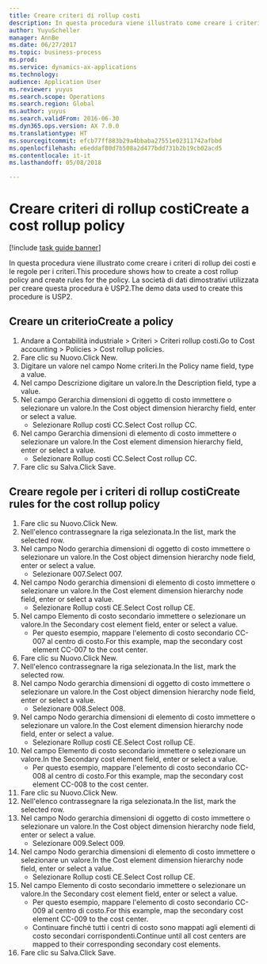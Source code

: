 ```yaml
--- 
title: Creare criteri di rollup costi
description: In questa procedura viene illustrato come creare i criteri di rollup dei costi e le regole per i criteri.
author: YuyuScheller
manager: AnnBe
ms.date: 06/27/2017
ms.topic: business-process
ms.prod: 
ms.service: dynamics-ax-applications
ms.technology: 
audience: Application User
ms.reviewer: yuyus
ms.search.scope: Operations
ms.search.region: Global
ms.author: yuyus
ms.search.validFrom: 2016-06-30
ms.dyn365.ops.version: AX 7.0.0
ms.translationtype: HT
ms.sourcegitcommit: efcb77ff883b29a4bbaba27551e02311742afbbd
ms.openlocfilehash: e6eddaf80d7b508a2d477bdd731b2b19cb02acd5
ms.contentlocale: it-it
ms.lasthandoff: 05/08/2018

---
```

# <a name="create-a-cost-rollup-policy"></a><span data-ttu-id="f8eee-103">Creare criteri di rollup costi</span><span class="sxs-lookup"><span data-stu-id="f8eee-103">Create a cost rollup policy</span></span>

[!include [task guide banner](../../includes/task-guide-banner.md)]

<span data-ttu-id="f8eee-104">In questa procedura viene illustrato come creare i criteri di rollup dei costi e le regole per i criteri.</span><span class="sxs-lookup"><span data-stu-id="f8eee-104">This procedure shows how to create a cost rollup policy and create rules for the policy.</span></span> <span data-ttu-id="f8eee-105">La società di dati dimostrativi utilizzata per creare questa procedura è USP2.</span><span class="sxs-lookup"><span data-stu-id="f8eee-105">The demo data used to create this procedure is USP2.</span></span>


## <a name="create-a-policy"></a><span data-ttu-id="f8eee-106">Creare un criterio</span><span class="sxs-lookup"><span data-stu-id="f8eee-106">Create a policy</span></span>
1. <span data-ttu-id="f8eee-107">Andare a Contabilità industriale > Criteri > Criteri rollup costi.</span><span class="sxs-lookup"><span data-stu-id="f8eee-107">Go to Cost accounting > Policies > Cost rollup policies.</span></span>
2. <span data-ttu-id="f8eee-108">Fare clic su Nuovo.</span><span class="sxs-lookup"><span data-stu-id="f8eee-108">Click New.</span></span>
3. <span data-ttu-id="f8eee-109">Digitare un valore nel campo Nome criteri.</span><span class="sxs-lookup"><span data-stu-id="f8eee-109">In the Policy name field, type a value.</span></span>
4. <span data-ttu-id="f8eee-110">Nel campo Descrizione digitare un valore.</span><span class="sxs-lookup"><span data-stu-id="f8eee-110">In the Description field, type a value.</span></span>
5. <span data-ttu-id="f8eee-111">Nel campo Gerarchia dimensioni di oggetto di costo immettere o selezionare un valore.</span><span class="sxs-lookup"><span data-stu-id="f8eee-111">In the Cost object dimension hierarchy field, enter or select a value.</span></span>
    * <span data-ttu-id="f8eee-112">Selezionare Rollup costi CC.</span><span class="sxs-lookup"><span data-stu-id="f8eee-112">Select Cost rollup CC.</span></span>  
6. <span data-ttu-id="f8eee-113">Nel campo Gerarchia dimensioni di elemento di costo immettere o selezionare un valore.</span><span class="sxs-lookup"><span data-stu-id="f8eee-113">In the Cost element dimension hierarchy field, enter or select a value.</span></span>
    * <span data-ttu-id="f8eee-114">Selezionare Rollup costi CC.</span><span class="sxs-lookup"><span data-stu-id="f8eee-114">Select Cost rollup CC.</span></span>  
7. <span data-ttu-id="f8eee-115">Fare clic su Salva.</span><span class="sxs-lookup"><span data-stu-id="f8eee-115">Click Save.</span></span>

## <a name="create-rules-for-the-cost-rollup-policy"></a><span data-ttu-id="f8eee-116">Creare regole per i criteri di rollup costi</span><span class="sxs-lookup"><span data-stu-id="f8eee-116">Create rules for the cost rollup policy</span></span>
1. <span data-ttu-id="f8eee-117">Fare clic su Nuovo.</span><span class="sxs-lookup"><span data-stu-id="f8eee-117">Click New.</span></span>
2. <span data-ttu-id="f8eee-118">Nell'elenco contrassegnare la riga selezionata.</span><span class="sxs-lookup"><span data-stu-id="f8eee-118">In the list, mark the selected row.</span></span>
3. <span data-ttu-id="f8eee-119">Nel campo Nodo gerarchia dimensioni di oggetto di costo immettere o selezionare un valore.</span><span class="sxs-lookup"><span data-stu-id="f8eee-119">In the Cost object dimension hierarchy node field, enter or select a value.</span></span>
    * <span data-ttu-id="f8eee-120">Selezionare 007.</span><span class="sxs-lookup"><span data-stu-id="f8eee-120">Select 007.</span></span>  
4. <span data-ttu-id="f8eee-121">Nel campo Nodo gerarchia dimensioni di elemento di costo immettere o selezionare un valore.</span><span class="sxs-lookup"><span data-stu-id="f8eee-121">In the Cost element dimension hierarchy node field, enter or select a value.</span></span>
    * <span data-ttu-id="f8eee-122">Selezionare Rollup costi CE.</span><span class="sxs-lookup"><span data-stu-id="f8eee-122">Select Cost rollup CE.</span></span>  
5. <span data-ttu-id="f8eee-123">Nel campo Elemento di costo secondario immettere o selezionare un valore.</span><span class="sxs-lookup"><span data-stu-id="f8eee-123">In the Secondary cost element field, enter or select a value.</span></span>
    * <span data-ttu-id="f8eee-124">Per questo esempio, mappare l'elemento di costo secondario CC-007 al centro di costo.</span><span class="sxs-lookup"><span data-stu-id="f8eee-124">For this example, map the secondary cost element CC-007 to the cost center.</span></span>  
6. <span data-ttu-id="f8eee-125">Fare clic su Nuovo.</span><span class="sxs-lookup"><span data-stu-id="f8eee-125">Click New.</span></span>
7. <span data-ttu-id="f8eee-126">Nell'elenco contrassegnare la riga selezionata.</span><span class="sxs-lookup"><span data-stu-id="f8eee-126">In the list, mark the selected row.</span></span>
8. <span data-ttu-id="f8eee-127">Nel campo Nodo gerarchia dimensioni di oggetto di costo immettere o selezionare un valore.</span><span class="sxs-lookup"><span data-stu-id="f8eee-127">In the Cost object dimension hierarchy node field, enter or select a value.</span></span>
    * <span data-ttu-id="f8eee-128">Selezionare 008.</span><span class="sxs-lookup"><span data-stu-id="f8eee-128">Select 008.</span></span>  
9. <span data-ttu-id="f8eee-129">Nel campo Nodo gerarchia dimensioni di elemento di costo immettere o selezionare un valore.</span><span class="sxs-lookup"><span data-stu-id="f8eee-129">In the Cost element dimension hierarchy node field, enter or select a value.</span></span>
    * <span data-ttu-id="f8eee-130">Selezionare Rollup costi CE.</span><span class="sxs-lookup"><span data-stu-id="f8eee-130">Select Cost rollup CE.</span></span>  
10. <span data-ttu-id="f8eee-131">Nel campo Elemento di costo secondario immettere o selezionare un valore.</span><span class="sxs-lookup"><span data-stu-id="f8eee-131">In the Secondary cost element field, enter or select a value.</span></span>
    * <span data-ttu-id="f8eee-132">Per questo esempio, mappare l'elemento di costo secondario CC-008 al centro di costo.</span><span class="sxs-lookup"><span data-stu-id="f8eee-132">For this example, map the secondary cost element CC-008 to the cost center.</span></span>  
11. <span data-ttu-id="f8eee-133">Fare clic su Nuovo.</span><span class="sxs-lookup"><span data-stu-id="f8eee-133">Click New.</span></span>
12. <span data-ttu-id="f8eee-134">Nell'elenco contrassegnare la riga selezionata.</span><span class="sxs-lookup"><span data-stu-id="f8eee-134">In the list, mark the selected row.</span></span>
13. <span data-ttu-id="f8eee-135">Nel campo Nodo gerarchia dimensioni di oggetto di costo immettere o selezionare un valore.</span><span class="sxs-lookup"><span data-stu-id="f8eee-135">In the Cost object dimension hierarchy node field, enter or select a value.</span></span>
    * <span data-ttu-id="f8eee-136">Selezionare 009.</span><span class="sxs-lookup"><span data-stu-id="f8eee-136">Select 009.</span></span>  
14. <span data-ttu-id="f8eee-137">Nel campo Nodo gerarchia dimensioni di elemento di costo immettere o selezionare un valore.</span><span class="sxs-lookup"><span data-stu-id="f8eee-137">In the Cost element dimension hierarchy node field, enter or select a value.</span></span>
    * <span data-ttu-id="f8eee-138">Selezionare Rollup costi CE.</span><span class="sxs-lookup"><span data-stu-id="f8eee-138">Select Cost rollup CE.</span></span>  
15. <span data-ttu-id="f8eee-139">Nel campo Elemento di costo secondario immettere o selezionare un valore.</span><span class="sxs-lookup"><span data-stu-id="f8eee-139">In the Secondary cost element field, enter or select a value.</span></span>
    * <span data-ttu-id="f8eee-140">Per questo esempio, mappare l'elemento di costo secondario CC-009 al centro di costo.</span><span class="sxs-lookup"><span data-stu-id="f8eee-140">For this example, map the secondary cost element CC-009 to the cost center.</span></span>  
    * <span data-ttu-id="f8eee-141">Continuare finché tutti i centri di costo sono mappati agli elementi di costo secondari corrispondenti.</span><span class="sxs-lookup"><span data-stu-id="f8eee-141">Continue until all cost centers are mapped to their corresponding secondary cost elements.</span></span>  
16. <span data-ttu-id="f8eee-142">Fare clic su Salva.</span><span class="sxs-lookup"><span data-stu-id="f8eee-142">Click Save.</span></span>


